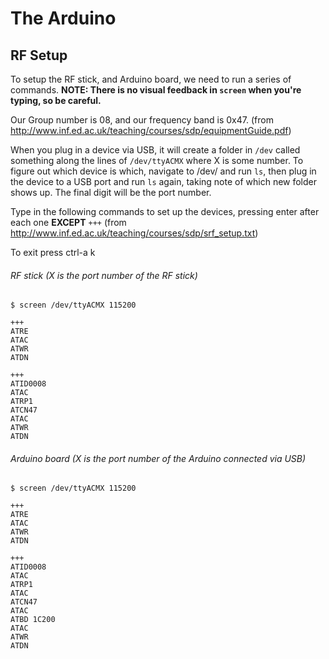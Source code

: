 # The Arduino

## RF Setup

To setup the RF stick, and Arduino board, we need to run a series of commands. **NOTE: There is no visual feedback in `screen` when you're typing, so be careful.**

Our Group number is 08, and our frequency band is 0x47. (from <http://www.inf.ed.ac.uk/teaching/courses/sdp/equipmentGuide.pdf>)

When you plug in a device via USB, it will create a folder in `/dev` called something along the lines of `/dev/ttyACMX` where X is some number. To figure out which device is which, navigate to /dev/ and run `ls`, then plug in the device to a USB port and run `ls` again, taking note of which new folder shows up. The final digit will be the port number.

Type in the following commands to set up the devices, pressing enter after each one **EXCEPT** `+++` (from <http://www.inf.ed.ac.uk/teaching/courses/sdp/srf_setup.txt>)

To exit press ctrl-a k

###### RF stick (X is the port number of the RF stick)
```
$ screen /dev/ttyACMX 115200 

+++
ATRE
ATAC
ATWR
ATDN

+++
ATID0008
ATAC
ATRP1
ATCN47
ATAC
ATWR
ATDN
```

###### Arduino board (X is the port number of the Arduino connected via USB)
```
$ screen /dev/ttyACMX 115200

+++
ATRE
ATAC
ATWR
ATDN

+++
ATID0008
ATAC
ATRP1
ATAC
ATCN47
ATAC
ATBD 1C200
ATAC
ATWR
ATDN
```